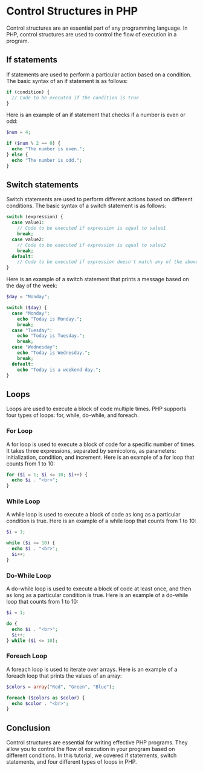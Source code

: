 # Control Structures in PHP

Control structures are an essential part of any programming language. In PHP, control structures are used to control the flow of execution in a program. 

## If statements

If statements are used to perform a particular action based on a condition. The basic syntax of an if statement is as follows:

```php
if (condition) {
  // Code to be executed if the condition is true
}
```

Here is an example of an if statement that checks if a number is even or odd:

```php
$num = 4;

if ($num % 2 == 0) {
  echo "The number is even.";
} else {
  echo "The number is odd.";
}
```

## Switch statements

Switch statements are used to perform different actions based on different conditions. The basic syntax of a switch statement is as follows:

```php
switch (expression) {
  case value1:
    // Code to be executed if expression is equal to value1
    break;
  case value2:
    // Code to be executed if expression is equal to value2
    break;
  default:
    // Code to be executed if expression doesn't match any of the above cases
}
```

Here is an example of a switch statement that prints a message based on the day of the week:

```php
$day = "Monday";

switch ($day) {
  case "Monday":
    echo "Today is Monday.";
    break;
  case "Tuesday":
    echo "Today is Tuesday.";
    break;
  case "Wednesday":
    echo "Today is Wednesday.";
    break;
  default:
    echo "Today is a weekend day.";
}
```

## Loops

Loops are used to execute a block of code multiple times. PHP supports four types of loops: for, while, do-while, and foreach.

### For Loop

A for loop is used to execute a block of code for a specific number of times. It takes three expressions, separated by semicolons, as parameters: initialization, condition, and increment. Here is an example of a for loop that counts from 1 to 10:

```php
for ($i = 1; $i <= 10; $i++) {
  echo $i . "<br>";
}
```

### While Loop

A while loop is used to execute a block of code as long as a particular condition is true. Here is an example of a while loop that counts from 1 to 10:

```php
$i = 1;

while ($i <= 10) {
  echo $i . "<br>";
  $i++;
}
```

### Do-While Loop

A do-while loop is used to execute a block of code at least once, and then as long as a particular condition is true. Here is an example of a do-while loop that counts from 1 to 10:

```php
$i = 1;

do {
  echo $i . "<br>";
  $i++;
} while ($i <= 10);
```

### Foreach Loop

A foreach loop is used to iterate over arrays. Here is an example of a foreach loop that prints the values of an array:

```php
$colors = array("Red", "Green", "Blue");

foreach ($colors as $color) {
  echo $color . "<br>";
}
```

## Conclusion

Control structures are essential for writing effective PHP programs. They allow you to control the flow of execution in your program based on different conditions. In this tutorial, we covered if statements, switch statements, and four different types of loops in PHP.
